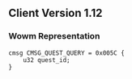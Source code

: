 ## Client Version 1.12

### Wowm Representation
```rust,ignore
cmsg CMSG_QUEST_QUERY = 0x005C {
    u32 quest_id;    
}

```
